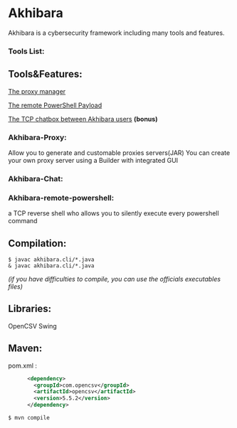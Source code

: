 # Akhibara
Akhibara is a cybersecurity framework including many tools and features.
### Tools List:


## Tools&Features:
[The proxy manager](https://github.com/Sisscoi/Akhibara/blob/main/README.md#akhibara-proxy)

[The remote PowerShell Payload](https://github.com/Sisscoi/Akhibara/blob/main/README.md#akhibaremotepw)

[The TCP chatbox between Akhibara users](https://github.com/Sisscoi/Akhibara/blob/main/README.md#akhibara-chat) **(bonus)**
### Akhibara-Proxy:
Allow you to generate and customable proxies servers(JAR)
You can create your own proxy server using a Builder with integrated GUI
### Akhibara-Chat:
### Akhibara-remote-powershell:
a TCP reverse shell who allows you to silently execute every powershell command
## Compilation:
```
$ javac akhibara.cli/*.java
& javac akhibara.cli/*.java
```
*(if you have difficulties to compile, you can use the officials executables files)* 

## Libraries:
OpenCSV 
Swing

## Maven:

pom.xml :
```xml
      <dependency>
  		<groupId>com.opencsv</groupId>
  		<artifactId>opencsv</artifactId>
  		<version>5.5.2</version>
      </dependency>
```
```
$ mvn compile
```
